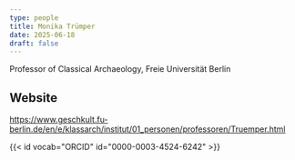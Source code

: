 ```yaml
---
type: people
title: Monika Trümper
date: 2025-06-18
draft: false
---
```


<!-- position title, institution -->
Professor of Classical Archaeology, Freie Universität Berlin

## Website
https://www.geschkult.fu-berlin.de/en/e/klassarch/institut/01_personen/professoren/Truemper.html

{{< id vocab="ORCID" id="0000-0003-4524-6242" >}}

<!--
## E-mail

-->


<!-- Description -->
